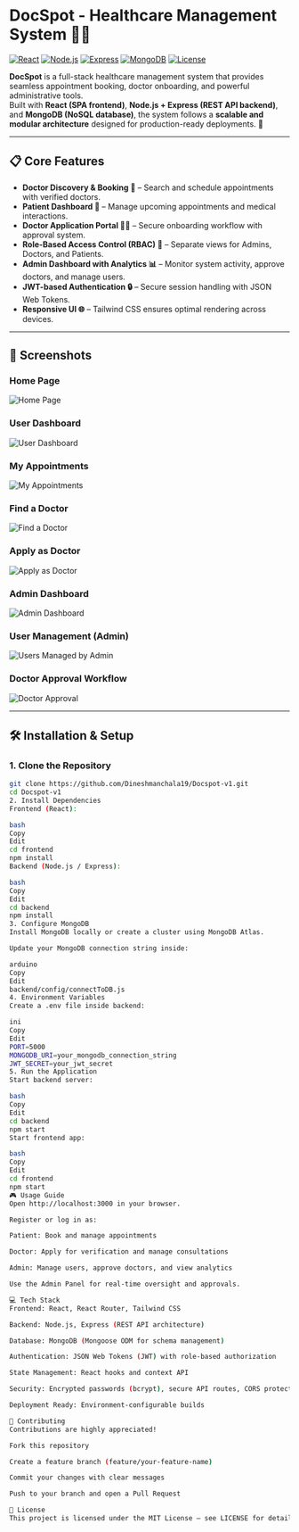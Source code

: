 # DocSpot - Healthcare Management System 🎉🏥

[![React](https://img.shields.io/badge/Frontend-React-blue)](https://react.dev/)
[![Node.js](https://img.shields.io/badge/Backend-Node.js-green)](https://nodejs.org/)
[![Express](https://img.shields.io/badge/Framework-Express-lightgrey)](https://expressjs.com/)
[![MongoDB](https://img.shields.io/badge/Database-MongoDB-brightgreen)](https://www.mongodb.com/)
[![License](https://img.shields.io/badge/License-MIT-yellow)](LICENSE)

**DocSpot** is a full-stack healthcare management system that provides seamless appointment booking, doctor onboarding, and powerful administrative tools.  
Built with **React (SPA frontend)**, **Node.js + Express (REST API backend)**, and **MongoDB (NoSQL database)**, the system follows a **scalable and modular architecture** designed for production-ready deployments. 🚀

---

## 📋 Core Features

- **Doctor Discovery & Booking 🌟** – Search and schedule appointments with verified doctors.  
- **Patient Dashboard 📅** – Manage upcoming appointments and medical interactions.  
- **Doctor Application Portal 👩‍⚕️** – Secure onboarding workflow with approval system.  
- **Role-Based Access Control (RBAC) 🔧** – Separate views for Admins, Doctors, and Patients.  
- **Admin Dashboard with Analytics 📊** – Monitor system activity, approve doctors, and manage users.  
- **JWT-based Authentication 🔒** – Secure session handling with JSON Web Tokens.  
- **Responsive UI 🌐** – Tailwind CSS ensures optimal rendering across devices.  

---

## 📸 Screenshots

### Home Page  
![Home Page](https://raw.githubusercontent.com/Dineshmanchala19/Docspot-v1/main/screenshots/home.png)

### User Dashboard  
![User Dashboard](https://raw.githubusercontent.com/Dineshmanchala19/Docspot-v1/main/screenshots/user-dashboard.png)

### My Appointments  
![My Appointments](https://raw.githubusercontent.com/Dineshmanchala19/Docspot-v1/main/screenshots/my-appointments.png)

### Find a Doctor  
![Find a Doctor](https://raw.githubusercontent.com/Dineshmanchala19/Docspot-v1/main/screenshots/find-doctor.png)

### Apply as Doctor  
![Apply as Doctor](https://raw.githubusercontent.com/Dineshmanchala19/Docspot-v1/main/screenshots/apply-doctor.png)

### Admin Dashboard  
![Admin Dashboard](https://raw.githubusercontent.com/Dineshmanchala19/Docspot-v1/main/screenshots/admin-dashboard.png)

### User Management (Admin)  
![Users Managed by Admin](https://raw.githubusercontent.com/Dineshmanchala19/Docspot-v1/main/screenshots/usermang.png)

### Doctor Approval Workflow  
![Doctor Approval](https://raw.githubusercontent.com/Dineshmanchala19/Docspot-v1/main/screenshots/appt.png)

---

## 🛠 Installation & Setup

### 1. Clone the Repository
```bash
git clone https://github.com/Dineshmanchala19/Docspot-v1.git
cd Docspot-v1
2. Install Dependencies
Frontend (React):

bash
Copy
Edit
cd frontend
npm install
Backend (Node.js / Express):

bash
Copy
Edit
cd backend
npm install
3. Configure MongoDB
Install MongoDB locally or create a cluster using MongoDB Atlas.

Update your MongoDB connection string inside:

arduino
Copy
Edit
backend/config/connectToDB.js
4. Environment Variables
Create a .env file inside backend:

ini
Copy
Edit
PORT=5000
MONGODB_URI=your_mongodb_connection_string
JWT_SECRET=your_jwt_secret
5. Run the Application
Start backend server:

bash
Copy
Edit
cd backend
npm start
Start frontend app:

bash
Copy
Edit
cd frontend
npm start
🎮 Usage Guide
Open http://localhost:3000 in your browser.

Register or log in as:

Patient: Book and manage appointments

Doctor: Apply for verification and manage consultations

Admin: Manage users, approve doctors, and view analytics

Use the Admin Panel for real-time oversight and approvals.

💻 Tech Stack
Frontend: React, React Router, Tailwind CSS

Backend: Node.js, Express (REST API architecture)

Database: MongoDB (Mongoose ODM for schema management)

Authentication: JSON Web Tokens (JWT) with role-based authorization

State Management: React hooks and context API

Security: Encrypted passwords (bcrypt), secure API routes, CORS protection

Deployment Ready: Environment-configurable builds

🤝 Contributing
Contributions are highly appreciated!

Fork this repository

Create a feature branch (feature/your-feature-name)

Commit your changes with clear messages

Push to your branch and open a Pull Request

📜 License
This project is licensed under the MIT License – see LICENSE for details.

